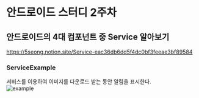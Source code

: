 # 안드로이드 스터디 2주차
## 안드로이드의 4대 컴포넌트 중 Service 알아보기
https://5seong.notion.site/Service-eac36db6dd5f4dc0bf3feeae3bf89584<br>
### ServiceExample
서비스를 이용하여 이미지를 다운로드 받는 동안 알림을 표시한다.<br>
![example](https://user-images.githubusercontent.com/49146043/140591145-e92400a2-1c0a-45df-af2a-3dad5bf03e5c.gif)
